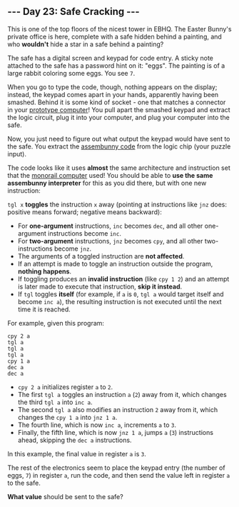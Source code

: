 ## --- Day 23: Safe Cracking ---

This is one of the top floors of the nicest tower in EBHQ. The Easter Bunny's private office is here, complete with a safe hidden behind a painting, and who __wouldn't__ hide a star in a safe behind a painting?

The safe has a digital screen and keypad for code entry. A sticky note attached to the safe has a password hint on it: "eggs". The painting is of a large rabbit coloring some eggs. You see `7`.

When you go to type the code, though, nothing appears on the display; instead, the keypad comes apart in your hands, apparently having been smashed. Behind it is some kind of socket - one that matches a connector in your [prototype computer](11)! You pull apart the smashed keypad and extract the logic circuit, plug it into your computer, and plug your computer into the safe.

Now, you just need to figure out what output the keypad would have sent to the safe. You extract the [assembunny code](12) from the logic chip (your puzzle input).

The code looks like it uses __almost__ the same architecture and instruction set that the [monorail computer](12) used! You should be able to __use the same assembunny interpreter__ for this as you did there, but with one new instruction:

`tgl x` __toggles__ the instruction `x` away (pointing at instructions like `jnz` does: positive means forward; negative means backward):

- For __one-argument__ instructions, `inc` becomes `dec`, and all other one-argument instructions become `inc`.
- For __two-argument__ instructions, `jnz` becomes `cpy`, and all other two-instructions become `jnz`.
- The arguments of a toggled instruction are __not affected__.
- If an attempt is made to toggle an instruction outside the program, __nothing happens__.
- If toggling produces an __invalid instruction__ (like `cpy 1 2`) and an attempt is later made to execute that instruction, __skip it instead__.
- If `tgl` toggles __itself__ (for example, if `a` is `0`, `tgl a` would target itself and become `inc a`), the resulting instruction is not executed until the next time it is reached.

For example, given this program:

```
cpy 2 a
tgl a
tgl a
tgl a
cpy 1 a
dec a
dec a
```

- `cpy 2 a` initializes register `a` to `2`.
- The first `tgl a` toggles an instruction `a` (`2`) away from it, which changes the third `tgl a` into `inc a`.
- The second `tgl a` also modifies an instruction `2` away from it, which changes the `cpy 1 a` into `jnz 1 a`.
- The fourth line, which is now `inc a`, increments `a` to `3`.
- Finally, the fifth line, which is now `jnz 1 a`, jumps `a` (`3`) instructions ahead, skipping the `dec a` instructions.

In this example, the final value in register `a` is `3`.

The rest of the electronics seem to place the keypad entry (the number of eggs, `7`) in register `a`, run the code, and then send the value left in register `a` to the safe.

__What value__ should be sent to the safe?

